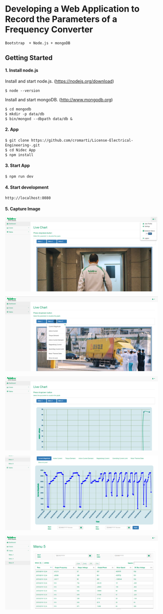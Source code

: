 # Developing a Web Application to Record the Parameters of a Frequency Converter

    Bootstrap  + Node.js + mongoDB



## Getting Started  

#### 1. Install node.js

Install and start node.js. (https://nodejs.org/download)

	$ node --version

Install and start mongoDB. (http://www.mongodb.org)

	$ cd mongodb
	$ mkdir -p data/db
	$ bin/mongod --dbpath data/db &

#### 2. App

	$ git clone https://github.com/cromarti/License-Electrical-Engineering-.git
	$ cd Nidec App
	$ npm install

#### 3. Start App

	$ npm run dev

#### 4. Start development

	http://localhost:8080

#### 5. Capture Image

![Alt text](https://github.com/cromarti/License-Electrical-Engineering/blob/master/Image%20Demonstation/1.PNG?raw=true "Optional title")

![Alt text](https://github.com/cromarti/License-Electrical-Engineering/blob/master/Image%20Demonstation/2.PNG?raw=true "Optional title")

![Alt text](https://github.com/cromarti/License-Electrical-Engineering/blob/master/Image%20Demonstation/3.PNG?raw=true "Optional title")

![Alt text](https://github.com/cromarti/License-Electrical-Engineering/blob/master/Image%20Demonstation/4.PNG?raw=true "Optional title")

![Alt text](https://github.com/cromarti/License-Electrical-Engineering/blob/master/Image%20Demonstation/5.PNG?raw=true "Optional title")